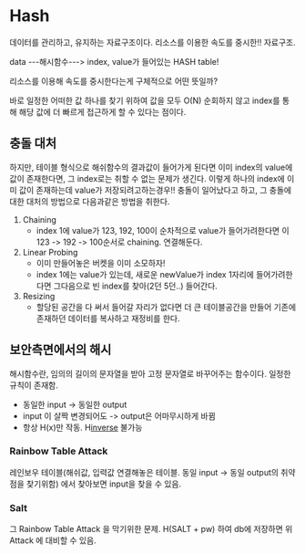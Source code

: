 # Hash

데이터를 관리하고, 유지하는 자료구조이다. 리소스를 이용한 속도를 중시한!! 자료구조.

data ---해시함수---> index, value가 들어있는 HASH table!

리소스를 이용해 속도를 중시한다는게 구체적으로 어떤 뜻일까?

바로 일정한 어떠한 값 하나를 찾기 위하여 값을 모두 O(N) 순회하지 않고 index를 통해 해당 값에 더 빠르게 접근하게 할 수 있다는 점이다.

## 충돌 대처

하지만, 테이블 형식으로 해쉬함수의 결과값이 들어가게 된다면 이미 index의 value에 값이 존재한다면, 그 index로는 취할 수 없는 문제가 생긴다. 이렇게 하나의 index에 이미 값이 존재하는데 value가 저장되려고하는경우!! 충돌이 일어났다고 하고, 그 충돌에 대한 대처의 방법으로 다음과같은 방법을 취한다.

1. Chaining
    - index 1에 value가 123, 192, 100이 순차적으로 value가 들어가려한다면 이 123 -> 192 -> 100순서로 chaining. 연결해둔다.
2. Linear Probing
    - 이미 만들어놓은 버켓을 이미 소모하자!
    - index 1에는 value가 있는데, 새로운 newValue가 index 1자리에 들어가려한다면 그다음으로 빈 index를 찾아(2던 5던..) 들어간다.
3. Resizing
    - 할당된 공간을 다 써서 들어갈 자리가 없다면 더 큰 테이블공간을 만들어 기존에 존재하던 데이터를 복사하고 재정비를 한다.

## 보안측면에서의 해시

해시함수란, 임의의 길이의 문자열을 받아 고정 문자열로 바꾸어주는 함수이다. 일정한 규칙이 존재함.

-   동일한 input -> 동일한 output
-   input 이 살짝 변경되어도 -> output은 어마무시하게 바뀜
-   항상 H(x)만 작동. H[inverse](x) 불가능

### Rainbow Table Attack

레인보우 테이블(해쉬값, 입력값 연결해놓은 테이블. 동일 input -> 동일 output의 취약점을 찾기위함) 에서 찾아보면 input을 찾을 수 있음.

### Salt

그 Rainbow Table Attack 을 막기위한 문제. H(SALT + pw) 하여 db에 저장하면 위 Attack 에 대비할 수 있음.
